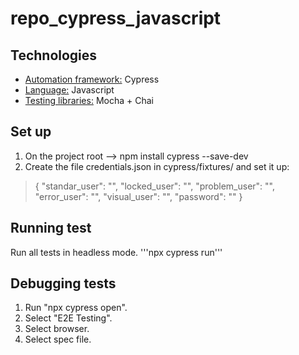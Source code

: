 # repo_cypress_javascript

## Technologies
- <u>Automation framework:</u> Cypress
- <u>Language:</u> Javascript
- <u>Testing libraries:</u> Mocha + Chai

## Set up
1. On the project root --> npm install cypress --save-dev
2. Create the file credentials.json in cypress/fixtures/ and set it up:
>    {
>        "standar_user": "",
>        "locked_user": "",
>        "problem_user": "",
>        "error_user": "",
>        "visual_user": "",
>        "password": ""
>    }   

## Running test
Run all tests in headless mode.
'''npx cypress run'''

## Debugging tests
1. Run "npx cypress open".
2. Select "E2E Testing".
2. Select browser.
3. Select spec file.
